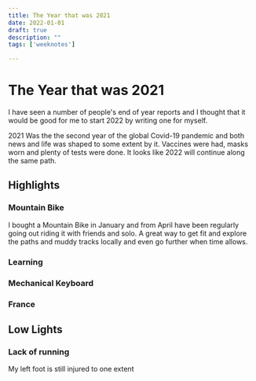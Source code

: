```yaml
---
title: The Year that was 2021
date: 2022-01-01
draft: true
description: ""
tags: ['weeknotes']

---
```

# The Year that was 2021

I have seen a number of people's end of year reports and I thought that it would be good for me to start 2022 by writing one for myself.

2021 Was the the second year of the global Covid-19 pandemic and both news and life was shaped to some extent by it. Vaccines were had, masks worn and plenty of tests were done. It looks like 2022 will continue along the same path.



## Highlights
### Mountain Bike
I bought a Mountain Bike in January and from April have been regularly going out riding it with friends and solo. A great way to get fit and explore the paths and muddy tracks locally and even go further when time allows.

### Learning



### Mechanical Keyboard

### France


## Low Lights

### Lack of running
My left foot is still injured to one extent
